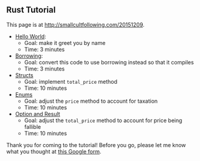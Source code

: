 ## Rust Tutorial

This page is at <http://smallcultfollowing.com/20151209>.

- [Hello World](src/hello_world.rs):
    - Goal: make it greet you by name
    - Time: 3 minutes
- [Borrowing](src/borrowing.rs):
    - Goal: convert this code to use borrowing instead so that it compiles
    - Time: 3 minutes
- [Structs](src/structs.rs)
    - Goal: implement `total_price` method
    - Time: 10 minutes
- [Enums](src/enums.rs)
    - Goal: adjust the `price` method to account for taxation
    - Time: 10 minutes
- [Option and Result](src/options.rs)
    - Goal: adjust the `total_price` method to account for price being fallible
    - Time: 10 minutes

Thank you for coming to the tutorial! Before you go, please let me
know what you thought at
[this Google form](http://goo.gl/forms/CN4trE3rXe).
